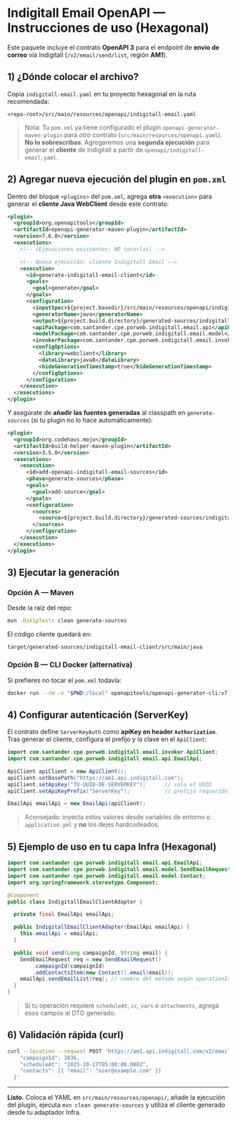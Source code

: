 # Indigitall Email OpenAPI — Instrucciones de uso (Hexagonal)

Este paquete incluye el contrato **OpenAPI 3** para el endpoint de **envío de correo** vía Indigitall (`/v2/email/send/list`, región **AM1**).

## 1) ¿Dónde colocar el archivo?
Copia `indigitall-email.yaml` en tu proyecto hexagonal en la ruta recomendada:

```
<repo-root>/src/main/resources/openapi/indigitall-email.yaml
```

> Nota: Tu `pom.xml` ya tiene configurado el plugin `openapi-generator-maven-plugin` para *otro* contrato (`src/main/resources/openapi.yaml`). **No lo sobrescribas**. Agregaremos una **segunda ejecución** para generar el **cliente** de Indigitall a partir de `openapi/indigitall-email.yaml`.

## 2) Agregar nueva ejecución del plugin en `pom.xml`

Dentro del bloque `<plugins>` del `pom.xml`, agrega **otra** `<execution>` para generar el **cliente Java WebClient** desde este contrato:

```xml
<plugin>
  <groupId>org.openapitools</groupId>
  <artifactId>openapi-generator-maven-plugin</artifactId>
  <version>7.6.0</version>
  <executions>
    <!-- (Ejecuciones existentes: NO tocarlas) -->

    <!-- Nueva ejecución: cliente Indigitall Email -->
    <execution>
      <id>generate-indigitall-email-client</id>
      <goals>
        <goal>generate</goal>
      </goals>
      <configuration>
        <inputSpec>${project.basedir}/src/main/resources/openapi/indigitall-email.yaml</inputSpec>
        <generatorName>java</generatorName>
        <output>${project.build.directory}/generated-sources/indigitall-email-client</output>
        <apiPackage>com.santander.cpe.porweb.indigitall.email.api</apiPackage>
        <modelPackage>com.santander.cpe.porweb.indigitall.email.model</modelPackage>
        <invokerPackage>com.santander.cpe.porweb.indigitall.email.invoker</invokerPackage>
        <configOptions>
          <library>webclient</library>
          <dateLibrary>java8</dateLibrary>
          <hideGenerationTimestamp>true</hideGenerationTimestamp>
        </configOptions>
      </configuration>
    </execution>
  </executions>
</plugin>
```

Y asegúrate de **añadir las fuentes generadas** al classpath en `generate-sources` (si tu plugin no lo hace automáticamente):

```xml
<plugin>
  <groupId>org.codehaus.mojo</groupId>
  <artifactId>build-helper-maven-plugin</artifactId>
  <version>3.5.0</version>
  <executions>
    <execution>
      <id>add-openapi-indigitall-email-sources</id>
      <phase>generate-sources</phase>
      <goals>
        <goal>add-source</goal>
      </goals>
      <configuration>
        <sources>
          <source>${project.build.directory}/generated-sources/indigitall-email-client/src/main/java</source>
        </sources>
      </configuration>
    </execution>
  </executions>
</plugin>
```

## 3) Ejecutar la generación

### Opción A — Maven
Desde la raíz del repo:

```bash
mvn -DskipTests clean generate-sources
```

El código cliente quedará en:
```
target/generated-sources/indigitall-email-client/src/main/java
```

### Opción B — CLI Docker (alternativa)
Si prefieres no tocar el `pom.xml` todavía:

```bash
docker run --rm -v "$PWD:/local" openapitools/openapi-generator-cli:v7.6.0 generate   -i /local/src/main/resources/openapi/indigitall-email.yaml   -g java   -o /local/target/generated-sources/indigitall-email-client   --additional-properties library=webclient,apiPackage=com.santander.cpe.porweb.indigitall.email.api,modelPackage=com.santander.cpe.porweb.indigitall.email.model,invokerPackage=com.santander.cpe.porweb.indigitall.email.invoker,dateLibrary=java8,hideGenerationTimestamp=true
```

## 4) Configurar autenticación (ServerKey)

El contrato define `ServerKeyAuth` como **apiKey en header `Authorization`**. Tras generar el cliente, configura el prefijo y la clave en el `ApiClient`:

```java
import com.santander.cpe.porweb.indigitall.email.invoker.ApiClient;
import com.santander.cpe.porweb.indigitall.email.api.EmailApi;

ApiClient apiClient = new ApiClient();
apiClient.setBasePath("https://am1.api.indigitall.com");
apiClient.setApiKey("TU-UUID-DE-SERVERKEY");      // solo el UUID
apiClient.setApiKeyPrefix("ServerKey");           // prefijo requerido

EmailApi emailApi = new EmailApi(apiClient);
```

> Aconsejado: inyecta estos valores desde variables de entorno o `application.yml` y **no** los dejes hardcodeados.

## 5) Ejemplo de uso en tu capa Infra (Hexagonal)

```java
import com.santander.cpe.porweb.indigitall.email.api.EmailApi;
import com.santander.cpe.porweb.indigitall.email.model.SendEmailRequest;
import com.santander.cpe.porweb.indigitall.email.model.Contact;
import org.springframework.stereotype.Component;

@Component
public class IndigitallEmailClientAdapter {

  private final EmailApi emailApi;

  public IndigitallEmailClientAdapter(EmailApi emailApi) {
    this.emailApi = emailApi;
  }

  public void send(Long campaignId, String email) {
    SendEmailRequest req = new SendEmailRequest()
        .campaignId(campaignId)
        .addContactsItem(new Contact().email(email));
    emailApi.sendEmailList(req); // nombre del método según operationId
  }
}
```

> Si tu operación requiere `scheduleAt`, `cc`, `vars` o `attachments`, agrega esos campos al DTO generado.

## 6) Validación rápida (curl)

```bash
curl --location --request POST 'https://am1.api.indigitall.com/v2/email/send/list'   --header "Authorization: ServerKey ${INDIGITALL_SERVER_KEY}"   --header 'Content-Type: application/json'   --header 'Accept: application/json'   --data '{
    "campaignId": 3836,
    "scheduleAt": "2025-10-17T05:00:00.000Z",
    "contacts": [{ "email": "user@example.com" }]
  }'
```

---

**Listo.** Coloca el YAML en `src/main/resources/openapi/`, añade la ejecución del plugin, ejecuta `mvn clean generate-sources` y utiliza el cliente generado desde tu adaptador Infra.
